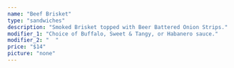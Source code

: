 ```yaml
---
name: "Beef Brisket"
type: "sandwiches"
description: "Smoked Brisket topped with Beer Battered Onion Strips."
modifier_1: "Choice of Buffalo, Sweet & Tangy, or Habanero sauce."
modifier_2: "  "
price: "$14"
picture: "none"
---
```


